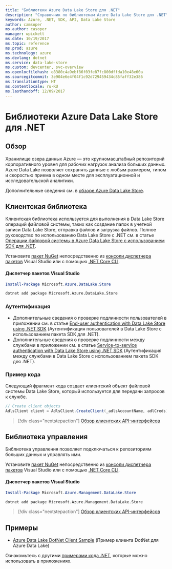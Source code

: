 ```yaml
---
title: "Библиотеки Azure Data Lake Store для .NET"
description: "Справочник по библиотекам Azure Data Lake Store для .NET"
keywords: Azure, .NET, SDK, API, Data Lake Store
author: camsoper
ms.author: casoper
manager: wpickett
ms.date: 10/19/2017
ms.topic: reference
ms.prod: azure
ms.technology: azure
ms.devlang: dotnet
ms.service: data-lake-store
ms.custom: devcenter, svc-overview
ms.openlocfilehash: e8380c4a9ebf86f03fe87fc800dffda10e48e60a
ms.sourcegitcommit: 3e904e6e4f04f1c92d729459434c85faff32e386
ms.translationtype: HT
ms.contentlocale: ru-RU
ms.lasthandoff: 12/09/2017
---
```

# <a name="azure-data-lake-store-libraries-for-net"></a>Библиотеки Azure Data Lake Store для .NET

## <a name="overview"></a>Обзор

Хранилище озера данных Azure — это крупномасштабный репозиторий корпоративного уровня для рабочих нагрузок анализа больших данных. Azure Data Lake позволяет сохранять данные с любым размером, типом и скоростью приема в одном месте для эксплуатационной и исследовательской аналитики.

Дополнительные сведения см. в [обзоре Azure Data Lake Store](/azure/data-lake-store/data-lake-store-overview).

## <a name="client-library"></a>Клиентская библиотека

Клиентская библиотека используется для выполнения в Data Lake Store операций файловой системы, таких как создание папок в учетной записи Data Lake Store, отправка файлов и загрузка файлов.  Полное руководство по использованию Data Lake Store с .NET см. в статье [Операции файловой системы в Azure Data Lake Store с использованием SDK для .NET](/azure/data-lake-store/data-lake-store-data-operations-net-sdk).

Установите [пакет NuGet](https://www.nuget.org/packages/Microsoft.Azure.Management.DataLake.Store) непосредственно из [консоли диспетчера пакетов][PackageManager] Visual Studio или с помощью [.NET Core CLI][DotNetCLI].

#### <a name="visual-studio-package-manager"></a>Диспетчер пакетов Visual Studio

```powershell
Install-Package Microsoft.Azure.DataLake.Store
```

```bash
dotnet add package Microsoft.Azure.DataLake.Store
```
### <a name="authentication"></a>Аутентификация

* Дополнительные сведения о проверке подлинности пользователей в приложении см. в статье [End-user authentication with Data Lake Store using .NET SDK](/azure/data-lake-store/data-lake-store-end-user-authenticate-net-sdk) (Аутентификация пользователей в Data Lake Store с использованием пакета SDK для .NET).
* Дополнительные сведения о проверке подлинности между службами в приложении см. в статье [Service-to-service authentication with Data Lake Store using .NET SDK](/azure/data-lake-store/data-lake-store-service-to-service-authenticate-net-sdk) (Аутентификация между службами в Data Lake Store с использованием пакета SDK для .NET).

### <a name="code-example"></a>Пример кода

Следующий фрагмент кода создает клиентский объект файловой системы Data Lake Store, который используется для передачи запросов к службе.

```csharp
// Create client objects
AdlsClient client = AdlsClient.CreateClient(_adlsAccountName, adlCreds);
```

> [!div class="nextstepaction"]
> [Обзор клиентских API-интерфейсов](/dotnet/api/overview/azure/datalakestore/client)


## <a name="management-library"></a>Библиотека управления

Библиотека управления позволяет подключаться к репозиториям больших данных и управлять ими.

Установите [пакет NuGet](https://www.nuget.org/packages/Microsoft.Azure.Management.DataLake.Store) непосредственно из [консоли диспетчера пакетов][PackageManager] Visual Studio или с помощью [.NET Core CLI][DotNetCLI].

#### <a name="visual-studio-package-manager"></a>Диспетчер пакетов Visual Studio

```powershell
Install-Package Microsoft.Azure.Management.DataLake.Store
```

```bash
dotnet add package Microsoft.Azure.Management.DataLake.Store
```

> [!div class="nextstepaction"]
> [Обзор клиентских API-интерфейсов](/dotnet/api/overview/azure/datalakestore/management)


## <a name="samples"></a>Примеры

* [Azure Data Lake DotNet Client Sample](https://azure.microsoft.com/en-us/resources/samples/data-lake-dotnet-client/) (Пример клиента DotNet для Azure Data Lake)

Ознакомьтесь с другими [примерами кода .NET](https://azure.microsoft.com/resources/samples/?platform=dotnet), которые можно использовать в приложениях.

[PackageManager]: https://docs.microsoft.com/nuget/tools/package-manager-console
[DotNetCLI]: https://docs.microsoft.com/dotnet/core/tools/dotnet-add-package
